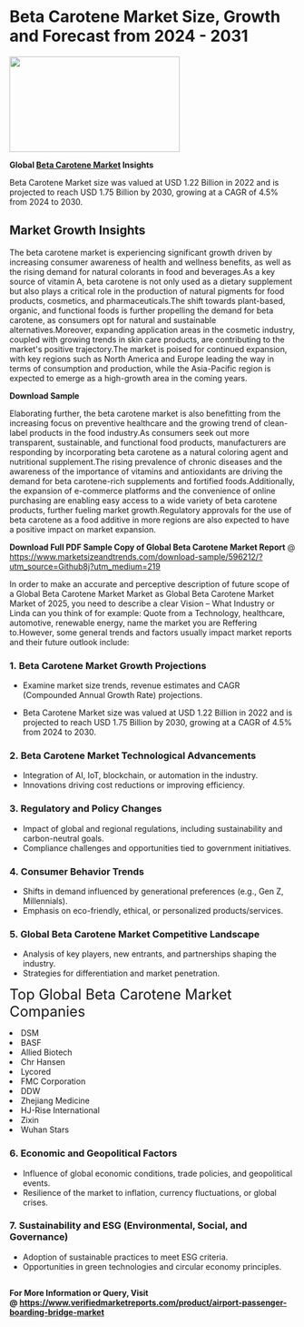 <H1>Beta Carotene Market Size, Growth and Forecast from 2024 - 2031</H1><img class="aligncenter size-medium wp-image-584254" src="https://thirdeyenews.in/wp-content/uploads/2024/09/Global-Market-Research-300x168.jpeg" alt="" width="300" height="168" /><p><strong>Global&nbsp;<a href="https://www.marketsizeandtrends.com/download-sample/596212/?utm_source=Github8j?utm_medium=219">Beta Carotene Market</a> Insights</strong></p><p>Beta Carotene Market size was valued at USD 1.22 Billion in 2022 and is projected to reach USD 1.75 Billion by 2030, growing at a CAGR of 4.5% from 2024 to 2030.</p><p><h2>Market Growth Insights</h2> <p>The beta carotene market is experiencing significant growth driven by increasing consumer awareness of health and wellness benefits, as well as the rising demand for natural colorants in food and beverages.As a key source of vitamin A, beta carotene is not only used as a dietary supplement but also plays a critical role in the production of natural pigments for food products, cosmetics, and pharmaceuticals.The shift towards plant-based, organic, and functional foods is further propelling the demand for beta carotene, as consumers opt for natural and sustainable alternatives.Moreover, expanding application areas in the cosmetic industry, coupled with growing trends in skin care products, are contributing to the market's positive trajectory.The market is poised for continued expansion, with key regions such as North America and Europe leading the way in terms of consumption and production, while the Asia-Pacific region is expected to emerge as a high-growth area in the coming years.</p> <p><strong>Download Sample</strong></p> <p>Elaborating further, the beta carotene market is also benefitting from the increasing focus on preventive healthcare and the growing trend of clean-label products in the food industry.As consumers seek out more transparent, sustainable, and functional food products, manufacturers are responding by incorporating beta carotene as a natural coloring agent and nutritional supplement.The rising prevalence of chronic diseases and the awareness of the importance of vitamins and antioxidants are driving the demand for beta carotene-rich supplements and fortified foods.Additionally, the expansion of e-commerce platforms and the convenience of online purchasing are enabling easy access to a wide variety of beta carotene products, further fueling market growth.Regulatory approvals for the use of beta carotene as a food additive in more regions are also expected to have a positive impact on market expansion.</p> <p><span class=""><strong>Download Full PDF Sample Copy of Global Beta Carotene Market Report</strong> @ <a href="https://www.marketsizeandtrends.com/download-sample/596212/?utm_source=Github8j?utm_medium=219" target="_blank">https://www.marketsizeandtrends.com/download-sample/596212/?utm_source=Github8j?utm_medium=219</a></span></p><p>In order to make an accurate and perceptive description of future scope of a Global&nbsp;Beta Carotene Market Market as Global&nbsp;Beta Carotene Market Market of 2025, you need to describe a clear Vision &ndash; What Industry or Linda can you think of for example: Quote from a Technology, healthcare, automotive, renewable energy, name the market you are Reffering to.However, some general trends and factors usually impact market reports and their future outlook include:</p><h3>1.&nbsp;<strong>Beta Carotene Market Growth Projections</strong></h3><ul><li>Examine market size trends, revenue estimates and CAGR (Compounded Annual Growth Rate) projections.</li><li><p>Beta Carotene Market size was valued at USD 1.22 Billion in 2022 and is projected to reach USD 1.75 Billion by 2030, growing at a CAGR of 4.5% from 2024 to 2030.</p></li></ul><h3>2.&nbsp;<strong>Beta Carotene Market Technological Advancements</strong></h3><ul><li>Integration of AI, IoT, blockchain, or automation in the industry.</li><li>Innovations driving cost reductions or improving efficiency.</li></ul><h3>3.&nbsp;<strong>Regulatory and Policy Changes</strong></h3><ul><li>Impact of global and regional regulations, including sustainability and carbon-neutral goals.</li><li>Compliance challenges and opportunities tied to government initiatives.</li></ul><h3>4.&nbsp;<strong>Consumer Behavior Trends</strong></h3><ul><li>Shifts in demand influenced by generational preferences (e.g., Gen Z, Millennials).</li><li>Emphasis on eco-friendly, ethical, or personalized products/services.</li></ul><h3>5.&nbsp;<strong>Global Beta Carotene Market Competitive Landscape</strong></h3><ul><li>Analysis of key players, new entrants, and partnerships shaping the industry.</li><li>Strategies for differentiation and market penetration.</li></ul><p data-pm-slice="1 1 []"><span style="color: inherit; font-family: inherit; font-size: 25px;">Top Global Beta Carotene Market Companies</span></p><div class="" data-test-id=""><p><li>DSM</li><li> BASF</li><li> Allied Biotech</li><li> Chr Hansen</li><li> Lycored</li><li> FMC Corporation</li><li> DDW</li><li> Zhejiang Medicine</li><li> HJ-Rise International</li><li> Zixin</li><li> Wuhan Stars</li></p></div><h3>6.&nbsp;<strong>Economic and Geopolitical Factors</strong></h3><ul><li>Influence of global economic conditions, trade policies, and geopolitical events.</li><li>Resilience of the market to inflation, currency fluctuations, or global crises.</li></ul><h3>7.&nbsp;<strong>Sustainability and ESG (Environmental, Social, and Governance)</strong></h3><ul><li>Adoption of sustainable practices to meet ESG criteria.</li><li>Opportunities in green technologies and circular economy principles.</li></ul><h2><strong style="font-size: 14px;">For More Information or Query, Visit @&nbsp;</strong><a style="background-color: #ffffff; font-size: 14px;" href="https://www.marketsizeandtrends.com/report/beta-carotene-market/" target="_blank">https://www.verifiedmarketreports.com/product/airport-passenger-boarding-bridge-market</a></h2>